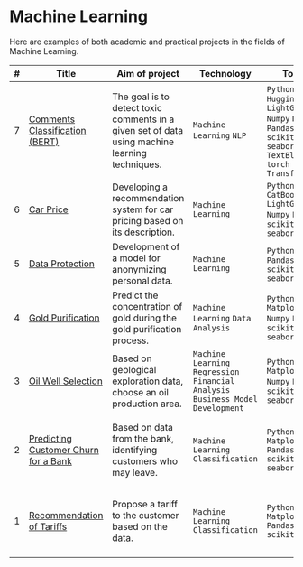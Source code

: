 # Machine Learning
Here are examples of both academic and practical projects in the fields of Machine Learning.

| # | Title | Aim of project | Technology | Tools | Keywords |
|--|--|--|--|--|--|
| 7 | [Comments Classification (BERT)](https://github.com/vartemyev88/machine-learning/tree/main/projects/practicum-toxic_comments_(bert)) | The goal is to detect toxic comments in a given set of data using machine learning techniques. | `Machine Learning` `NLP` | `Python` `BERT` `Hugging Face` `LightGBM` `Numpy` `NLTK` `Pandas` `scikit-learn` `seaborn` `TextBlob` `torch` `Transformers` | natural language processing, NLP |
| 6 | [Car Price](https://github.com/vartemyev88/machine-learning/tree/main/projects/practicum-car_price) | Developing a recommendation system for car pricing based on its description. | `Machine Learning` | `Python` `CatBoost` `LightGBM` `Numpy` `Pandas` `scikit-learn` `seaborn` | gradient boosting, regression |
| 5 | [Data Protection](https://github.com/vartemyev88/machine-learning/tree/main/projects/practicum-data_protection) | Development of a model for anonymizing personal data. | `Machine Learning` | `Python` `Numpy` `Pandas` `scikit-learn` `seaborn` | linear algebra, regression |
| 4 | [Gold Purification](https://github.com/vartemyev88/machine-learning/tree/main/projects/practicum-gold_recovery) | Predict the concentration of gold during the gold purification process. | `Machine Learning` `Data Analysis` | `Python` `Matplotlib` `Numpy` `Pandas` `scikit-learn` `seaborn` | data analysis, regression, custom metrics |
| 3 | [Oil Well Selection](https://github.com/vartemyev88/machine-learning/tree/main/projects/practicum-oil_production) | Based on geological exploration data, choose an oil production area. | `Machine Learning` `Regression` `Financial Analysis` `Business Model Development` | `Python` `Matplotlib` `Numpy` `Pandas` `scikit-learn` `seaborn` | regression, business model development, bootstrap |
| 2 | [Predicting Customer Churn for a Bank](https://github.com/vartemyev88/machine-learning/tree/main/projects/practicum-churn) | Based on data from the bank, identifying customers who may leave. | `Machine Learning` `Classification` | `Python` `Matplotlib` `Pandas` `scikit-learn` `seaborn` | classification, hyperparameter selection, machine learning model selection |
| 1 | [Recommendation of Tariffs](https://github.com/vartemyev88/machine-learning/tree/main/projects/practicum-users_classification) | Propose a tariff to the customer based on the data. | `Machine Learning` `Classification` | `Python` `Matplotlib` `Pandas` `scikit-learn` | classification, hyperparameter selection, machine learning model selection |
